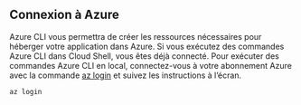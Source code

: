 ## <a name="sign-in-to-azure"></a>Connexion à Azure

Azure CLI vous permettra de créer les ressources nécessaires pour héberger votre application dans Azure. Si vous exécutez des commandes Azure CLI dans Cloud Shell, vous êtes déjà connecté. Pour exécuter des commandes Azure CLI en local, connectez-vous à votre abonnement Azure avec la commande [az login](/cli/azure/#login) et suivez les instructions à l’écran.

```azurecli
az login
```
